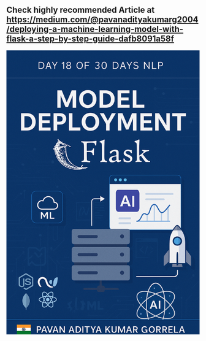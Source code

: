 ## Check highly recommended Article at https://medium.com/@pavanadityakumarg2004/deploying-a-machine-learning-model-with-flask-a-step-by-step-guide-dafb8091a58f

<img src = 'Day18.png'/>